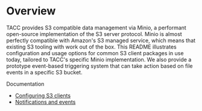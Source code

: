 # Overview

TACC provides S3 compatible data management via Minio, a performant open-source implementation of the S3 server protocol. Minio is almost perfectly compatible with Amazon's S3 managed service, which means that existing S3 tooling with work out of the box. This README illustrates configuration and usage options for common S3 client packages in use today, tailored to TACC's specific Minio implementation. We also provide a prototype event-based triggering system that can take action based on file events in a specific S3 bucket. 

Documentation
* [Configuring S3 clients](docs/01-s3-clients.md)
* [Notifications and events](docs/03-events-reactors.md)

